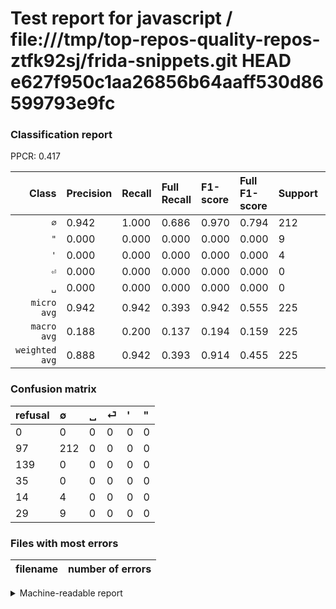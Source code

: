 # Test report for javascript / file:///tmp/top-repos-quality-repos-ztfk92sj/frida-snippets.git HEAD e627f950c1aa26856b64aaff530d86599793e9fc

### Classification report

PPCR: 0.417

| Class | Precision | Recall | Full Recall | F1-score | Full F1-score | Support | Full Support | PPCR |
|------:|:----------|:-------|:------------|:---------|:---------|:--------|:-------------|:-----|
| `∅` | 0.942| 1.000| 0.686| 0.970| 0.794| 212| 309| 0.686 |
| `"` | 0.000| 0.000| 0.000| 0.000| 0.000| 9| 38| 0.237 |
| `'` | 0.000| 0.000| 0.000| 0.000| 0.000| 4| 18| 0.222 |
| `⏎` | 0.000| 0.000| 0.000| 0.000| 0.000| 0| 35| 0.000 |
| `␣` | 0.000| 0.000| 0.000| 0.000| 0.000| 0| 139| 0.000 |
| `micro avg` | 0.942| 0.942| 0.393| 0.942| 0.555| 225| 539| 0.417 |
| `macro avg` | 0.188| 0.200| 0.137| 0.194| 0.159| 225| 539| 0.417 |
| `weighted avg` | 0.888| 0.942| 0.393| 0.914| 0.455| 225| 539| 0.417 |

### Confusion matrix

|refusal|  ∅| ␣| ⏎| '| "| 
|:---|:---|:---|:---|:---|:---|
|0 |0 |0 |0 |0 |0 |
|97 |212 |0 |0 |0 |0 |
|139 |0 |0 |0 |0 |0 |
|35 |0 |0 |0 |0 |0 |
|14 |4 |0 |0 |0 |0 |
|29 |9 |0 |0 |0 |0 |

### Files with most errors

| filename | number of errors|
|:----:|:-----|

<details>
    <summary>Machine-readable report</summary>
```json
{
  "cl_report": {"\"": {"f1-score": 0.0, "precision": 0.0, "recall": 0.0, "support": 9}, "\u0027": {"f1-score": 0.0, "precision": 0.0, "recall": 0.0, "support": 4}, "macro avg": {"f1-score": 0.1940503432494279, "precision": 0.18844444444444444, "recall": 0.2, "support": 225}, "micro avg": {"f1-score": 0.9422222222222222, "precision": 0.9422222222222222, "recall": 0.9422222222222222, "support": 225}, "weighted avg": {"f1-score": 0.9141927281973048, "precision": 0.8877827160493826, "recall": 0.9422222222222222, "support": 225}, "\u2205": {"f1-score": 0.9702517162471396, "precision": 0.9422222222222222, "recall": 1.0, "support": 212}, "\u23ce": {"f1-score": 0.0, "precision": 0.0, "recall": 0.0, "support": 0}, "\u2423": {"f1-score": 0.0, "precision": 0.0, "recall": 0.0, "support": 0}},
  "cl_report_full": {"\"": {"f1-score": 0.0, "precision": 0.0, "recall": 0.0, "support": 38}, "\u0027": {"f1-score": 0.0, "precision": 0.0, "recall": 0.0, "support": 18}, "macro avg": {"f1-score": 0.15880149812734082, "precision": 0.18844444444444444, "recall": 0.13721682847896438, "support": 539}, "micro avg": {"f1-score": 0.5549738219895287, "precision": 0.9422222222222222, "recall": 0.39332096474953615, "support": 539}, "weighted avg": {"f1-score": 0.45519167830564294, "precision": 0.540160791589363, "recall": 0.39332096474953615, "support": 539}, "\u2205": {"f1-score": 0.7940074906367041, "precision": 0.9422222222222222, "recall": 0.686084142394822, "support": 309}, "\u23ce": {"f1-score": 0.0, "precision": 0.0, "recall": 0.0, "support": 35}, "\u2423": {"f1-score": 0.0, "precision": 0.0, "recall": 0.0, "support": 139}},
  "ppcr": 0.4174397031539889
}
```
</details>

